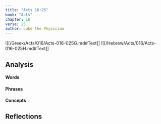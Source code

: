 ```yaml
---
title: "Acts 16:25"
book: "Acts"
chapter: 16
verse: 25
author: Luke the Physician
---
```

![[/Greek/Acts/016/Acts-016-025G.md#Text]]
![[/Hebrew/Acts/016/Acts-016-025H.md#Text]]

## Analysis

#### Words

#### Phrases

#### Concepts

## Reflections
